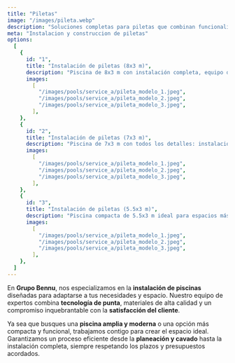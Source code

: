```yaml
---
title: "Piletas"
image: "/images/pileta.webp"
description: "Soluciones completas para piletas que combinan funcionalidad, estética y seguridad."
meta: "Instalacion y construccion de piletas"
options:
  [
    {
      id: "1",
      title: "Instalación de piletas (8x3 m)",
      description: "Piscina de 8x3 m con instalación completa, equipo de filtrado, 2 luces RGB, una hilera perimetral de lozetas atérmicas, gabinete de fibra y cavado completo del pozo. Diseñada para quienes buscan espacio, estilo y funcionalidad en su hogar.",
      images:
        [
          "/images/pools/service_a/pileta_modelo_1.jpeg",
          "/images/pools/service_a/pileta_modelo_2.jpeg",
          "/images/pools/service_a/pileta_modelo_3.jpeg",
        ],
    },
    {
      id: "2",
      title: "Instalación de piletas (7x3 m)",
      description: "Piscina de 7x3 m con todos los detalles: instalación completa, equipo de filtrado, 2 luces RGB, lozetas atérmicas perimetrales, gabinete de fibra y cavado del pozo. Una opción equilibrada entre tamaño y funcionalidad.",
      images:
        [
          "/images/pools/service_a/pileta_modelo_1.jpeg",
          "/images/pools/service_a/pileta_modelo_2.jpeg",
          "/images/pools/service_a/pileta_modelo_3.jpeg",
        ],
    },
    {
      id: "3",
      title: "Instalación de piletas (5.5x3 m)",
      description: "Piscina compacta de 5.5x3 m ideal para espacios más reducidos. Incluye instalación completa, equipo de filtrado, 2 luces RGB, una hilera perimetral de lozetas atérmicas, gabinete de fibra y cavado del pozo. Perfecta para disfrutar sin comprometer el espacio.",
      images:
        [
          "/images/pools/service_a/pileta_modelo_1.jpeg",
          "/images/pools/service_a/pileta_modelo_2.jpeg",
          "/images/pools/service_a/pileta_modelo_3.jpeg",
        ],
    },
  ]
---
```


En **Grupo Bennu**, nos especializamos en la **instalación de piscinas** diseñadas para adaptarse a tus necesidades y espacio. Nuestro equipo de expertos combina **tecnología de punta**, materiales de alta calidad y un compromiso inquebrantable con la **satisfacción del cliente**.

Ya sea que busques una **piscina amplia y moderna** o una opción más compacta y funcional, trabajamos contigo para crear el espacio ideal. Garantizamos un proceso eficiente desde la **planeación y cavado** hasta la instalación completa, siempre respetando los plazos y presupuestos acordados.
